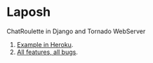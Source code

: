 Laposh
======

ChatRoulette in Django and Tornado WebServer

1. [Example in Heroku](http://laposh.herokuapp.com/).
2. [All features, all bugs](http://misalabs.com/2013/07/06/laposh).
